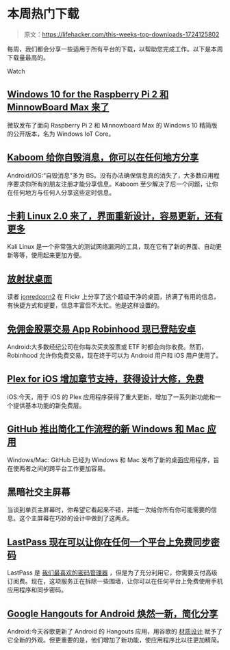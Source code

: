 # 本周热门下载

> 原文：<https://lifehacker.com/this-weeks-top-downloads-1724125802>

每周，我们都会分享一些适用于所有平台的下载，以帮助您完成工作。以下是本周下载量最高的。

Watch

## [Windows 10 for the Raspberry Pi 2 和 MinnowBoard Max 来了](http://lifehacker.com/windows-10-for-raspberry-pi-2-and-minnowboard-max-relea-1723160417)

微软发布了面向 Raspberry Pi 2 和 Minnowboard Max 的 Windows 10 精简版的公开版本，名为 Windows IoT Core。

## [Kaboom 给你自毁消息，你可以在任何地方分享](http://lifehacker.com/kaboom-gives-you-self-destructing-messages-you-can-shar-1721830371)

Android/iOS:“自毁消息”多为 BS。没有办法确保信息真的消失了，大多数应用程序要求你所有的朋友注册才能分享信息。Kaboom 至少解决了后一个问题，让你在任何地方与任何人分享这些定时信息。

## [卡莉 Linux 2.0 来了，界面重新设计，容易更新，还有更多](http://lifehacker.com/kali-linux-2-0-is-here-with-a-redesigned-interface-eas-1723378957)

Kali Linux 是一个非常强大的测试网络漏洞的工具，现在它有了新的界面、自动更新等等，使用起来更加方便。

## [放射状桌面](http://lifehacker.com/the-radial-desktop-1723652049)

读者 [jonredcorn2](https://www.flickr.com/photos/134554762@N08/) 在 Flickr 上分享了这个超级干净的桌面，挤满了有用的信息，有快捷方式和提要，信息丰富但不太忙。他是这样设置的。

## [免佣金股票交易 App Robinhood 现已登陆安卓](http://lifehacker.com/commission-free-stock-trading-app-robinhood-is-now-avai-1723878878)

Android:大多数经纪公司在你每次买卖股票或 ETF 时都会向你收费。然而，Robinhood 允许你免费交易，现在终于可以为 Android 用户和 iOS 用户使用了。

## [Plex for iOS 增加章节支持，获得设计大修，免费](http://lifehacker.com/plex-for-ios-adds-chapter-support-gets-a-design-overha-1723122476)

iOS:今天，用于 iOS 的 Plex 应用程序获得了重大更新，增加了一系列新功能和一个提供基本功能的新免费层。

## [GitHub 推出简化工作流程的新 Windows 和 Mac 应用](http://lifehacker.com/github-launches-new-windows-and-mac-apps-with-simplifie-1723650225)

Windows/Mac: GitHub 已经为 Windows 和 Mac 发布了新的桌面应用程序，旨在使两者之间的跨平台工作更加容易。

## 黑暗社交主屏幕

当谈到单页主屏幕时，你希望它看起来不错，并能一次给你所有你可能需要的信息。这个主屏幕在巧妙的设计中做到了这两点。

## [LastPass 现在可以让你在任何一个平台上免费同步密码](http://lifehacker.com/lastpass-now-lets-you-sync-passwords-on-any-one-platfor-1721827587)

LastPass 是 [我们最喜欢的密码管理器](http://lifehacker.com/the-five-best-password-managers-5529133) ，但是为了充分利用它，你需要支付高级订阅费。现在，这项服务正在拆除一些围墙，让你可以在任何平台上免费使用手机应用程序和同步密码。

## [Google Hangouts for Android 焕然一新，简化分享](http://lifehacker.com/google-hangouts-for-android-gets-a-new-look-streamline-1723113869)

Android:今天谷歌更新了 Android 的 Hangouts 应用，用谷歌的 [材质设计](https://www.google.com/design/spec/material-design/introduction.html) 赋予了它全新的外观。但更重要的是，他们增加了新功能，使应用程序比以往更加精简。